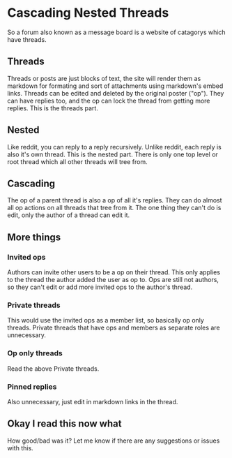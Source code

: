 # Cascading Nested Threads

So a forum also known as a message board is a website of catagorys which have threads.

## Threads
Threads or posts are just blocks of text, the site will render them as markdown for formating and sort of attachments using markdown's embed links. Threads can be edited and deleted by the original poster ("op"). They can have replies too, and the op can lock the thread from getting more replies. This is the threads part.

## Nested
Like reddit, you can reply to a reply recursively. Unlike reddit, each reply is also it's own thread. This is the nested part. There is only one top level or root thread which all other threads will tree from.

## Cascading
The op of a parent thread is also a op of all it's replies. They can do almost all op actions on all threads that tree from it. The one thing they can't do is edit, only the author of a thread can edit it.

## More things

### Invited ops
Authors can invite other users to be a op on their thread. This only applies to the thread the author added the user as op to. Ops are still not authors, so they can't edit or add more invited ops to the author's thread.

### Private threads
This would use the invited ops as a member list, so basically op only threads. Private threads that have ops and members as separate roles are unnecessary.

### Op only threads
Read the above Private threads.

### Pinned replies
Also unnecessary, just edit in markdown links in the thread.

## Okay I read this now what
How good/bad was it? Let me know if there are any suggestions or issues with this.
